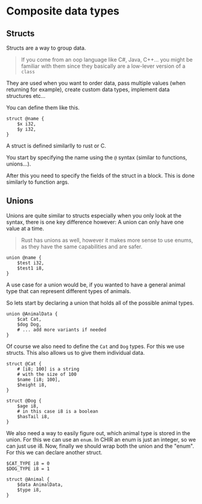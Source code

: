 # Composite data types

## Structs

Structs are a way to group data.

> If you come from an oop language
> like C#, Java, C++... you might
> be familiar with them since they
> basically are a low-lever version
> of a `class`

They are used when you want to order data,
pass multiple values (when returning for example),
create custom data types,
implement data structures etc...

You can define them like this.

```chir
struct @name {
    $x i32,
    $y i32,
}
```

A struct is defined similarlly to rust or C.

You start by specifying the name using the `@`
syntax (similar to functions, unions...).

After this you need to specify the fields of the
struct in a block. This is done similarly to function
args.

## Unions

Unions are quite similar to structs especially
when you only look at the syntax, there is one
key difference however: A union can only have
one value at a time.

> Rust has unions as well, however it makes more
> sense to use enums, as they have the same
> capabilities and are safer.

```chir
union @name {
    $test i32,
    $test1 i8,
}
```

A use case for a union would be, if you wanted to
have a general animal type that can represent
different types of animals.

So lets start by declaring a union that holds all
of the possible animal types.

```chir
union @AnimalData {
    $cat Cat,
    $dog Dog,
    # ... add more variants if needed
}
```

Of course we also need to define the `Cat` and `Dog` types.
For this we use structs. This also allows us to give them
individual data.

```chir
struct @Cat {
    # [i8; 100] is a string
    # with the size of 100
    $name [i8; 100],
    $height i8,
}

struct @Dog {
    $age i8,
    # in this case i8 is a boolean
    $hasTail i8,
}
```

We also need a way to easily figure out, which animal type
is stored in the union. For this we can use an `enum`.
In CHIR an enum is just an integer, so we can just use i8.
Now, finally we should wrap both the union and the "enum".
For this we can declare another struct.

```chir
$CAT_TYPE i8 = 0
$DOG_TYPE i8 = 1

struct @Animal {
    $data AnimalData,
    $type i8,
}
```
